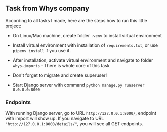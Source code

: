 ## Task from Whys company

According to all tasks I made, here are the steps how to run this little project:

- On Linux/Mac machine, create folder `.venv` to install virtual environment
- Install virtual environment with installation of `requirements.txt`, or use `pipenv install` if you use it.
- After installation, activate virtual environment and navigate to folder `whys-imports` - There is whole core of this task
- Don't forget to migrate and create superuser!

- Start Django server with command `python manage.py runserver 0.0.0.0:8000`

### Endpoints
With running Django server, go to URL `http://127.0.0.1:8000/`, endpoint with import will show up.
    If you navigate to URL `"http://127.0.0.1:8000/details/"`, you will see all GET endpoints.